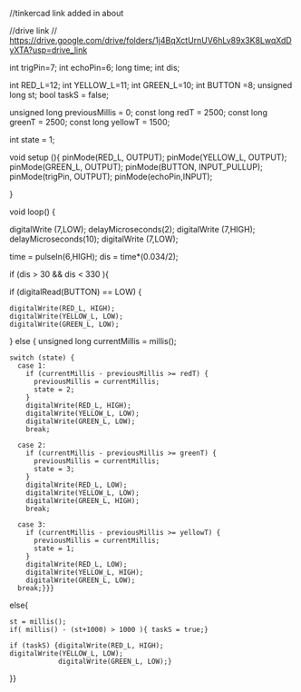 //tinkercad link added in about




//drive link
// https://drive.google.com/drive/folders/1j4BqXctUrnUV6hLv89x3K8LwqXdDyXTA?usp=drive_link







int trigPin=7;
int echoPin=6;
long time;
int dis;

int RED_L=12;
int YELLOW_L=11;
int GREEN_L=10;
int BUTTON =8;
unsigned long st;
bool taskS = false;

unsigned long previousMillis = 0;
const long redT = 2500;
const long greenT = 2500;
const long yellowT = 1500;

int state = 1; 

void setup (){
  pinMode(RED_L, OUTPUT);
  pinMode(YELLOW_L, OUTPUT);
  pinMode(GREEN_L, OUTPUT);
  pinMode(BUTTON, INPUT_PULLUP);  
  pinMode(trigPin, OUTPUT);
  pinMode(echoPin,INPUT);
  
}

void loop() {
 
digitalWrite (7,LOW);
delayMicroseconds(2);
digitalWrite (7,HIGH);
delayMicroseconds(10);
digitalWrite (7,LOW);
  
  time = pulseIn(6,HIGH);
  dis = time*(0.034/2);
  
  
  if (dis > 30 && dis < 330 ){
  
  if (digitalRead(BUTTON) == LOW) {
   
    digitalWrite(RED_L, HIGH);
    digitalWrite(YELLOW_L, LOW);
    digitalWrite(GREEN_L, LOW);
   
  } else {
    unsigned long currentMillis = millis();
    
    switch (state) {
      case 1: 
        if (currentMillis - previousMillis >= redT) {
          previousMillis = currentMillis;
          state = 2;
        }
        digitalWrite(RED_L, HIGH);
        digitalWrite(YELLOW_L, LOW);
        digitalWrite(GREEN_L, LOW);
        break;

      case 2: 
        if (currentMillis - previousMillis >= greenT) {
          previousMillis = currentMillis;
          state = 3;
        }
        digitalWrite(RED_L, LOW);
        digitalWrite(YELLOW_L, LOW);
        digitalWrite(GREEN_L, HIGH);
        break;

      case 3:
        if (currentMillis - previousMillis >= yellowT) {
          previousMillis = currentMillis;
          state = 1;
        }
        digitalWrite(RED_L, LOW);
        digitalWrite(YELLOW_L, HIGH);
        digitalWrite(GREEN_L, LOW);
      break;}}}


  else{
  
    st = millis();
    if( millis() - (st+1000) > 1000 ){ taskS = true;}
  
    if (taskS) {digitalWrite(RED_L, HIGH);
    digitalWrite(YELLOW_L, LOW);
                digitalWrite(GREEN_L, LOW);}

  
  }}



